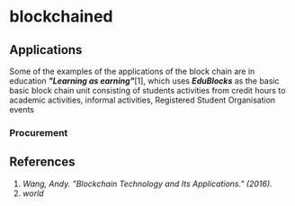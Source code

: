 # blockchained

## Applications
Some of the examples of the applications of the block chain are in education ___"Learning as earning"___[1], which uses ___EduBlocks___ as the basic basic block chain unit consisting of students activities from credit hours to academic activities, informal activities, Registered Student Organisation events 
### Procurement

## References

1. _Wang, Andy. "Blockchain Technology and Its Applications." (2016)._
2. _world_
